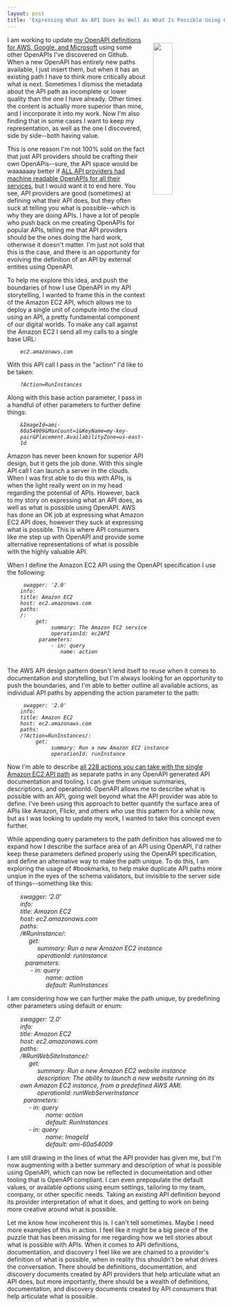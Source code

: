 ```yaml
---
layout: post
title: 'Expressing What An API Does As Well As What Is Possible Using OpenAPI'
---
```

<p><img style="padding: 15px;" src="http://kinlane-productions.s3.amazonaws.com/api-evangelist-site/tool/openapi-spec.png" alt="" width="30%" align="right" /></p>
<p>I am working to update <a href="http://apievangelist.com/2017/05/01/quantifying-the-api-landscape-across-amazon-google-and-microsoft/">my OpenAPI definitions for AWS, Google, and Microsoft</a> using some other OpenAPIs I've discovered on Github. When a new OpenAPI has entirely new paths available, I just insert them, but when it has an existing path I have to think more critically about what is next. Sometimes I dismiss the metadata about the API path as incomplete or lower quality than the one I have already. Other times the content is actually more superior than mine, and I incorporate it into my work. Now I'm also finding that in some cases I want to keep my representation, as well as the one I discovered, side by side--both having value.</p>
<p>This is one reason I'm not 100% sold on the fact that just API providers should be crafting their own OpenAPis--sure, the API space would be waaaaaay better if <span style="text-decoration: underline;">ALL API providers had machine readable OpenAPIs for all their services</span>, but I would want it to end here. You see, API providers are good (sometimes) at defining what their API does, but they often suck at telling you what is possible--which is why they are doing APIs. I have a lot of people who push back on me creating OpenAPIs for popular APIs, telling me that API providers should be the ones doing the hard work, otherwise it doesn't matter. I'm just not sold that this is the case, and there is an opportunity for evolving the definition&nbsp;of an API by external entities using OpenAPI.</p>
<p>To help me explore this idea, and push the boundaries of how I use OpenAPI in my API storytelling, I wanted to frame this in the context of the Amazon EC2 API, which allows me to deploy a single unit of compute into the cloud using an API, a pretty fundamental component of our digital worlds. To make any call against the Amazon EC2 I send all my calls to a single base URL:</p>
<p style="padding-left: 30px;"><code><em>ec2.amazonaws.com</em></code></p>
<p>With this API call I pass in the "action" I'd like to be taken:</p>
<p style="padding-left: 30px;"><code><em>?Action=RunInstances</em></code></p>
<p>Along with this base action parameter, I pass in a handful of other parameters to further define things:</p>
<p style="padding-left: 30px;"><code><em>&amp;ImageId=ami-60a54009&amp;MaxCount=1&amp;KeyName=my-key-pair&amp;Placement.AvailabilityZone=us-east-1d</em></code></p>
<p>Amazon has never been known for superior API design, but it gets the job done. With this single API call I can launch a server in the clouds. When I was first able to do this with APIs, is when the light really went on in my head regarding the potential of APIs. However, back to my story on expressing what an API does, as well as what is possible using OpenAPI. AWS has done an OK job at expressing what Amazon EC2 API does, however they suck at expressing what is possible. This is where API consumers like me step up with OpenAPI and provide some alternative representations of what is possible with the highly valuable API.</p>
<p>When I define the Amazon EC2 API using the OpenAPI specification I use the following:</p>
<p style="padding-left: 30px;"><code><em> swagger: '2.0'<br />info:<br />title: Amazon EC2<br />host: ec2.amazonaws.com<br />paths:<br />/:<br /><em>&nbsp; &nbsp; &nbsp;</em>get:<br /><em>&nbsp; &nbsp; &nbsp;</em><em>&nbsp; &nbsp; &nbsp;</em>summary: The Amazon EC2 service<br /><em>&nbsp; &nbsp; &nbsp;</em><em>&nbsp; &nbsp; &nbsp;o</em>perationId: ec2API<br /> <em>&nbsp; &nbsp; &nbsp;</em>parameters:<br /><em>&nbsp; &nbsp;&nbsp;</em><em>&nbsp; &nbsp; &nbsp;&nbsp;</em>- in: query<br /> <em>&nbsp; &nbsp; </em><em>&nbsp;</em><em>&nbsp; &nbsp; &nbsp; &nbsp;</em>name: action<br /> </em></code></p>
<p>The AWS API design pattern doesn't lend itself to reuse&nbsp;when it comes to documentation and storytelling, but I'm always looking for an opportunity to push the boundaries, and I'm able to better outline all available actions, as individual API paths by appending the action parameter to the path:</p>
<p style="padding-left: 30px;"><code><em> swagger: '2.0'<br />info:<br />title: Amazon EC2<br />host: ec2.amazonaws.com<br />paths:<br />/<em>?Action=RunInstances</em>/:<br /><em>&nbsp; &nbsp; &nbsp;</em>get:<br /><em>&nbsp; &nbsp; &nbsp;</em><em>&nbsp; &nbsp; &nbsp;</em>summary: Run a new Amazon EC2 instance<br /><em>&nbsp; &nbsp; &nbsp;</em><em>&nbsp; &nbsp; &nbsp;o</em>perationId: runInstance</em></code></p>
<p>Now I'm able to describe <a href="http://docs.aws.amazon.com/AWSEC2/latest/APIReference/API_Operations.html">all 228 actions you can take with the single Amazon EC2 API path</a> as separate paths in any OpenAPI generated API documentation and tooling. I can give them unique summaries, descriptions, and operationId. OpenAPI allows me to describe what is possible with an API, going well beyond what the API provider was able to define. I've been using this approach to better quantify the surface area of APIs like Amazon, Flickr, and others who use this pattern for a while now, but as I was looking to update my work, I wanted to take this concept even further.</p>
<p>While appending query parameters to the path definition has allowed me to expand how I describe the surface area of an API using OpenAPI, I'd rather keep these parameters defined properly using the OpenAPI specification, and define an alternative way to make the path unique. To do this, I am exploring the usage of #bookmarks, to help make duplicate API paths more unqiue in the eyes of the schema validators, but invisible to the server side of things--something like this:</p>
<p style="padding-left: 30px;"><em>swagger: '2.0'<br />info:<br />title: Amazon EC2<br />host: ec2.amazonaws.com<br />paths:<br />/#RunInstance/:<br /><em>&nbsp; &nbsp; &nbsp;</em>get:<br /><em>&nbsp; &nbsp; &nbsp;</em><em>&nbsp; &nbsp; &nbsp;</em>summary: Run a new Amazon EC2 instance<br /><em>&nbsp; &nbsp; &nbsp;</em><em>&nbsp; &nbsp; &nbsp;o</em>perationId: runInstance<br /></em><em><em><span style="white-space: pre;"> </span>&nbsp; parameters:<br /></em></em><em><em><span style="white-space: pre;"> </span>&nbsp; &nbsp; &nbsp;- in: query<br /></em></em><em><em>&nbsp; &nbsp; &nbsp; &nbsp; &nbsp; &nbsp; &nbsp; &nbsp;name: action<br /><em><em>&nbsp; &nbsp; &nbsp; &nbsp; &nbsp; &nbsp; &nbsp; &nbsp;default: <em><em>RunInstances</em></em></em></em>&nbsp;</em></em></p>
<p>I am considering how we can further make the path unique, by predefining other parameters using default or enum:</p>
<p style="padding-left: 30px;"><em>swagger: '2.0'<br />info:<br />title: Amazon EC2<br />host: ec2.amazonaws.com<br />paths:<br />/#RunWebSiteInstance/:<br /><em>&nbsp; &nbsp; &nbsp;</em>get:<br /><em>&nbsp; &nbsp; &nbsp;</em><em>&nbsp; &nbsp; &nbsp;</em>summary: Run a new Amazon EC2 website instance<br /><em><em>&nbsp; &nbsp; &nbsp;</em><em>&nbsp; &nbsp; &nbsp;</em>description: The ability to launch a new website running on its own Amazon EC2 instance, from a predefined AWS AMI.&nbsp;</em><br /><em>&nbsp; &nbsp; &nbsp;</em><em>&nbsp; &nbsp; &nbsp;o</em>perationId: runWebServerInstance<br /></em><em><em><span> </span>&nbsp; parameters:<br /></em></em><em><em><span> </span>&nbsp; &nbsp; &nbsp;- in: query<br /></em></em><em><em>&nbsp; &nbsp; &nbsp; &nbsp; &nbsp; &nbsp; &nbsp; &nbsp;name: action<br /><em><em>&nbsp; &nbsp; &nbsp; &nbsp; &nbsp; &nbsp; &nbsp; &nbsp;default:&nbsp;<em><em>RunInstances</em></em></em></em></em></em>&nbsp;<br /><em><em>&nbsp; &nbsp; &nbsp;- in: query<br /></em></em><em><em>&nbsp; &nbsp; &nbsp; &nbsp; &nbsp; &nbsp; &nbsp; &nbsp;name: <em>ImageId</em><br /><em><em>&nbsp; &nbsp; &nbsp; &nbsp; &nbsp; &nbsp; &nbsp; &nbsp;default:&nbsp;<em><em><em>ami-60a54009</em></em></em></em></em></em></em>&nbsp;</p>
<p>I am still drawing&nbsp;in the lines of what the API provider has given me, but I'm now augmenting with a better summary and description of what is possible using OpenAPI, which can now be reflected in documentation and other tooling that is OpenAPI compliant. I can even prepopulate the default values, or available options using enum settings, tailoring to my team, company, or other specific needs. Taking an existing API definition beyond its provider interpretation of what it does, and getting to work on being more creative around what is possible.</p>
<p>Let me know how incoherent this is. I can't tell sometimes. Maybe I need more examples of this in action. I feel like it might be a big piece of the puzzle that has been missing for me regarding how we tell stories about what is possible with APIs. When it comes to API definitions, documentation, and discovery I feel like we are chained to a provider's definition of what is possible, when in reality this shouldn't be what drives the conversation. There should be definitions, documentation, and discovery documents created by API providers that help articulate what an API does, but more importantly, there should be a wealth of&nbsp;definitions, documentation, and discovery documents created by API consumers that help articulate what is possible.&nbsp;</p>